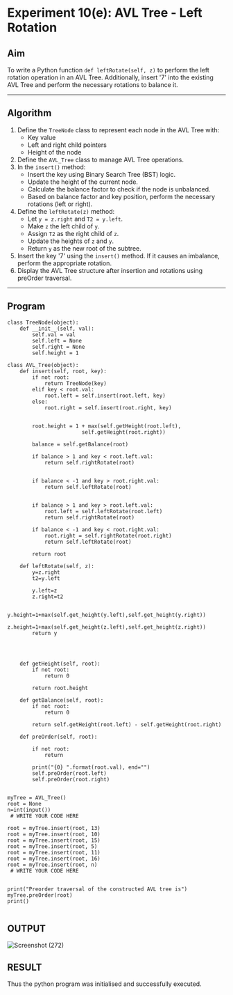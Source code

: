 


# Experiment 10(e): AVL Tree - Left Rotation

## Aim
To write a Python function `def leftRotate(self, z)` to perform the left rotation operation in an AVL Tree. Additionally, insert '7' into the existing AVL Tree and perform the necessary rotations to balance it.

---

## Algorithm

1. Define the `TreeNode` class to represent each node in the AVL Tree with:
   - Key value
   - Left and right child pointers
   - Height of the node
2. Define the `AVL_Tree` class to manage AVL Tree operations.
3. In the `insert()` method:
   - Insert the key using Binary Search Tree (BST) logic.
   - Update the height of the current node.
   - Calculate the balance factor to check if the node is unbalanced.
   - Based on balance factor and key position, perform the necessary rotations (left or right).
4. Define the `leftRotate(z)` method:
   - Let `y = z.right` and `T2 = y.left`.
   - Make `z` the left child of `y`.
   - Assign `T2` as the right child of `z`.
   - Update the heights of `z` and `y`.
   - Return `y` as the new root of the subtree.
5. Insert the key '7' using the `insert()` method. If it causes an imbalance, perform the appropriate rotation.
6. Display the AVL Tree structure after insertion and rotations using preOrder traversal.

---

## Program

```
class TreeNode(object):
	def __init__(self, val):
		self.val = val
		self.left = None
		self.right = None
		self.height = 1

class AVL_Tree(object):
	def insert(self, root, key):
		if not root:
			return TreeNode(key)
		elif key < root.val:
			root.left = self.insert(root.left, key)
		else:
			root.right = self.insert(root.right, key)

	
		root.height = 1 + max(self.getHeight(root.left),
						self.getHeight(root.right))

		balance = self.getBalance(root)

		if balance > 1 and key < root.left.val:
			return self.rightRotate(root)

	
		if balance < -1 and key > root.right.val:
			return self.leftRotate(root)

		
		if balance > 1 and key > root.left.val:
			root.left = self.leftRotate(root.left)
			return self.rightRotate(root)
   
		if balance < -1 and key < root.right.val:
			root.right = self.rightRotate(root.right)
			return self.leftRotate(root)

		return root

	def leftRotate(self, z):
	    y=z.right
	    t2=y.left
	    
	    y.left=z
	    z.right=t2
	    
	    y.height=1+max(self.get_height(y.left),self.get_height(y.right))
	    z.height=1+max(self.get_height(z.left),self.get_height(z.right))
	    return y

	

	
	def getHeight(self, root):
		if not root:
			return 0

		return root.height

	def getBalance(self, root):
		if not root:
			return 0

		return self.getHeight(root.left) - self.getHeight(root.right)

	def preOrder(self, root):

		if not root:
			return

		print("{0} ".format(root.val), end="")
		self.preOrder(root.left)
		self.preOrder(root.right)


myTree = AVL_Tree()
root = None
n=int(input())
 # WRITE YOUR CODE HERE 
 
root = myTree.insert(root, 13)
root = myTree.insert(root, 10)
root = myTree.insert(root, 15)
root = myTree.insert(root, 5)
root = myTree.insert(root, 11)
root = myTree.insert(root, 16)
root = myTree.insert(root, n)
 # WRITE YOUR CODE HERE 


print("Preorder traversal of the constructed AVL tree is")
myTree.preOrder(root)
print()


```

## OUTPUT
![Screenshot (272)](https://github.com/user-attachments/assets/2136a1df-50d6-478f-9021-fd62bc015471)

## RESULT
Thus the python program was initialised and successfully executed.
